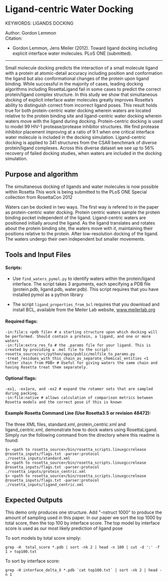 Ligand-centric Water Docking
============================

KEYWORDS: LIGANDS DOCKING

Author: Gordon Lemmon  
Citation:
* Gordon Lemmon, Jens Meiler (2012). Toward ligand docking including explicit 
  interface water molecules. PLoS ONE (submitted).

---

Small molecule docking predicts the interaction of a small molecule ligand with 
a protein at atomic-detail accuracy including position and conformation the 
ligand but also conformational changes of the protein upon ligand binding. 
While successful in the majority of cases, leading docking algorithms including 
RosettaLigand fail in some cases to predict the correct protein/ligand complex 
structure. In this study we show that simultaneous docking of explicit 
interface water molecules greatly improves Rosetta’s ability to distinguish 
correct from incorrect ligand poses. This result holds true for both 
protein-centric water docking wherein waters are located relative to the 
protein binding site and ligand-centric water docking wherein waters move with 
the ligand during docking. Protein-centric docking is used to model 99 HIV-1 
protease/protease inhibitor structures. We find protease inhibitor placement 
improving at a ratio of 9:1 when one critical interface water molecule is 
included in the docking simulation. Ligand-centric docking is applied to 341 
structures from the CSAR benchmark of diverse protein/ligand complexes. Across 
this diverse dataset we see up to 56% recovery of failed docking studies, when 
waters are included in the docking simulation.

Purpose and algorithm
---------------------

The simultaneous docking of ligands and water molecules is now possible within Rosetta
This work is being submitted to the PLoS ONE Special collection from RosettaCon 2012

Waters can be docked in two ways. The first way is refered to in the paper as protein-centric 
water docking. Protein centric waters sample the protein binding pocket independent of the ligand.
Ligand-centric waters are positioned initially around the ligand. As the ligand translates and
rotates about the protein binding site, the waters move with it, maintaining their positions relative
to the protein. After low-resolution docking of the ligand. The waters undergo their own independent
but smaller movements.

Tools and Input Files
---------------------

#### Scripts:

* Use `find_waters_pymol.py` to identify waters within the protein/ligand 
  interface. The script takes 3 arguments, each specifying a PDB file 
  (protein.pdb, ligand.pdb, water.pdb). This script requires that you have 
  installed pymol as a python library

* The script `ligand_properties_from_bcl` requires that you download and 
  install BCL, available from the Meiler Lab website, www.meilerlab.org

#### Required flags:

    -in:file:s <pdb file> # a starting structure upon which docking will be performed. Should contain a protein, a ligand, and one or more waters
    -in:file:extra_res_fa # the .params file for your ligand. This is created by providing a .mol file to the script: rosetta_source/src/python/apps/public/molfile_to_params.py
    -treat_residues_with_this_chain_as_separate_chemical_entities <1 letter chain from PDB> # Useful for giving waters the same chain and having Rosetta treat them separately.

#### Optional flags:

    -ex1, -ex1aro, and -ex2 # expand the rotamer sets that are sampled during packing.
    -in:file:native # allows calculation of comparison metrics between Rosetta models and the correct pose if this is known

#### Example Rosetta Command Line (Use Rosetta3.5 or revision 48472):

The three XML files, standard.xml, protein_centric.xml and ligand_centric.xml, demonstrate how to dock waters using
RosettaLigand. Simply run the following command from the directory where this readme is found:

    $> <path to rosetta_source>/bin/rosetta_scripts.linuxgccrelease @rosetta_inputs/flags.txt -parser:protocol ./rosetta_inputs/standard.xml
    $> <path to rosetta_source>/bin/rosetta_scripts.linuxgccrelease @rosetta_inputs/flags.txt -parser:protocol ./rosetta_inputs/protein_centric.xml
    $> <path to rosetta_source>/bin/rosetta_scripts.linuxgccrelease @rosetta_inputs/flags.txt -parser:protocol ./rosetta_inputs/ligand_centric.xml
    

Expected Outputs
----------------

This demo only produces one structure. Add "-nstruct 1000" to produce the amount of sampling used in this paper.
In our paper we sort the top 1000 by total score, then the top 100 by interface score. The top model by interface
score is used as our most likely prediction of ligand pose

To sort models by total score simply:

    grep -H  total_score *.pdb | sort -nk 2 | head -n 100 | cut -d ':' -f 1 > top100.txt

To sort by interface score:

    grep -H interface_delta_X *.pdb `cat top100.txt` | sort -nk 2 | head -n 1
